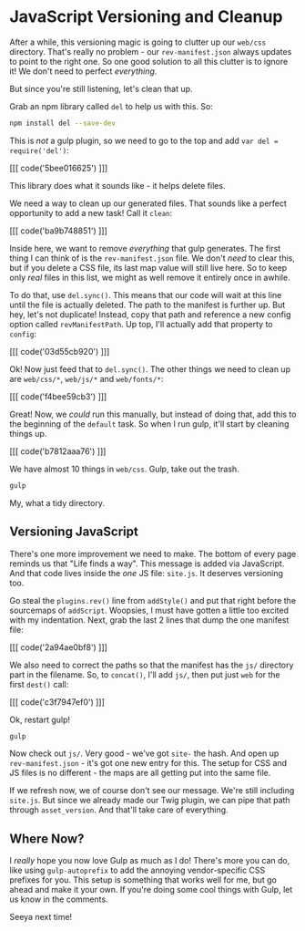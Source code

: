 # JavaScript Versioning and Cleanup

After a while, this versioning magic is going to clutter up our `web/css`
directory. That's really no problem - our `rev-manifest.json` always updates
to point to the right one. So one good solution to all this clutter is to
ignore it! We don't need to perfect *everything*.

But since you're still listening, let's clean that up.

Grab an npm library called `del` to help us with this. So:

```bash
npm install del --save-dev
```

This is *not* a gulp plugin, so we need to go to the top and add
`var del = require('del')`:

[[[ code('5bee016625') ]]]

This library does what it sounds like - it helps delete files.

We need a way to clean up our generated files. That sounds like a perfect
opportunity to add a new task! Call it `clean`:

[[[ code('ba9b748851') ]]]

Inside here, we want to remove *everything* that gulp generates. The first
thing I can think of is the `rev-manifest.json` file. We don't *need* to
clear this, but if you delete a CSS file, its last map value will still live
here. So to keep only *real* files in this list, we might as well remove
it entirely once in awhile.

To do that, use `del.sync()`. This means that our code will wait at this
line until the file is actually deleted. The path to the manifest is further
up. But hey, let's not duplicate! Instead, copy that path and reference a
new config option called `revManifestPath`. Up top, I'll actually add that
property to `config`:

[[[ code('03d55cb920') ]]]

Ok! Now just feed that to `del.sync()`. The other things we need to clean
up are `web/css/*`, `web/js/*` and `web/fonts/*`:

[[[ code('f4bee59cb3') ]]]

Great! Now, we *could* run this manually, but instead of doing that, add this
to the beginning of the `default` task. So when I run gulp, it'll start by
cleaning things up.

[[[ code('b7812aaa76') ]]]

We have almost 10 things in `web/css`. Gulp, take out the trash.

```bash
gulp
```

My, what a tidy directory.

## Versioning JavaScript

There's one more improvement we need to make. The bottom of every page reminds
us that "Life finds a way". This message is added via JavaScript. And that
code lives inside the *one* JS file: `site.js`. It deserves versioning too.

Go steal the `plugins.rev()` line from `addStyle()` and put that right before
the sourcemaps of `addScript`. Woopsies, I must have gotten a little too
excited with my indentation. Next, grab the last 2 lines that dump the one
manifest file:

[[[ code('2a94ae0bf8') ]]]

We also need to correct the paths so that the manifest has the `js/` directory
part in the filename. So, to `concat()`, I'll add `js/`, then put just `web`
for the first `dest()` call:

[[[ code('c3f7947ef0') ]]]

Ok, restart gulp!

```bash
gulp
```

Now check out `js/`. Very good - we've got `site-` the hash. And open up
`rev-manifest.json` - it's got one new entry for this. The setup for CSS
and JS files is no different - the maps are all getting put into the same
file.

If we refresh now, we of course don't see our message. We're still
including `site.js`. But since we already made our Twig plugin, we can
pipe that path through `asset_version`. And that'll take care of everything.

## Where Now?

I *really* hope you now love Gulp as much as I do! There's more you can do,
like using `gulp-autoprefix` to add the annoying vendor-specific CSS prefixes
for you. This setup is something that works well for me, but go ahead and
make it your own. If you're doing some cool things with Gulp, let us know
in the comments.

Seeya next time!

